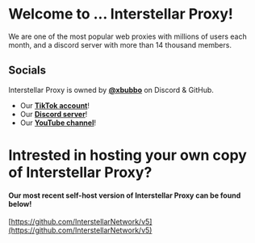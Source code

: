 # Welcome to ... Interstellar Proxy!

We are one of the most popular web proxies with millions of users each month, and a discord server with more than 14 thousand members.

## Socials 

Interstellar Proxy is owned by **[@xbubbo](https://github.com/xbubbo)** on Discord & GitHub.

- Our **[TikTok account](https://www.tiktok.com/@useinterstellar)**!
- Our **[Discord server](https://discord.gg/interstellar)**!
- Our **[YouTube channel](https://www.youtube.com/@unblocking)**!
# Intrested in hosting your own copy of Interstellar Proxy?

#### Our most recent self-host version of Interstellar Proxy can be found below!
[https://github.com/InterstellarNetwork/v5](https://github.com/InterstellarNetwork/v5)
